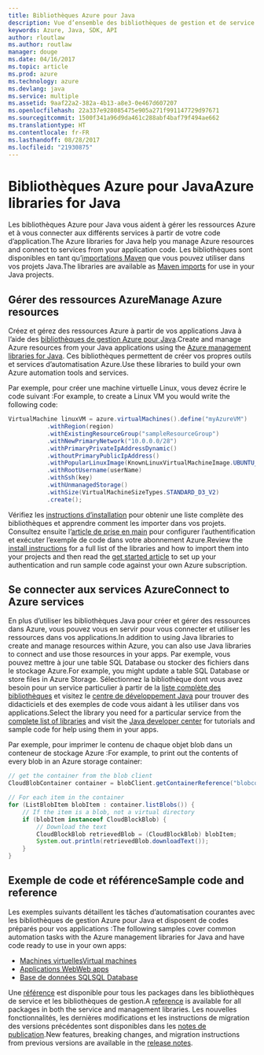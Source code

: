 ```yaml
---
title: Bibliothèques Azure pour Java
description: Vue d’ensemble des bibliothèques de gestion et de service Azure pour Java
keywords: Azure, Java, SDK, API
author: rloutlaw
ms.author: routlaw
manager: douge
ms.date: 04/16/2017
ms.topic: article
ms.prod: azure
ms.technology: azure
ms.devlang: java
ms.service: multiple
ms.assetid: 9aaf22a2-382a-4b13-a8e3-0e467d607207
ms.openlocfilehash: 22a337e928085475e905a271f991147729d97671
ms.sourcegitcommit: 1500f341a96d9da461c288abf4baf79f494ae662
ms.translationtype: HT
ms.contentlocale: fr-FR
ms.lasthandoff: 08/28/2017
ms.locfileid: "21930875"
---
```

# <a name="azure-libraries-for-java"></a><span data-ttu-id="0addd-104">Bibliothèques Azure pour Java</span><span class="sxs-lookup"><span data-stu-id="0addd-104">Azure libraries for Java</span></span>

<span data-ttu-id="0addd-105">Les bibliothèques Azure pour Java vous aident à gérer les ressources Azure et à vous connecter aux différents services à partir de votre code d’application.</span><span class="sxs-lookup"><span data-stu-id="0addd-105">The Azure libraries for Java help you manage Azure resources and connect to services from your application code.</span></span> <span data-ttu-id="0addd-106">Les bibliothèques sont disponibles en tant qu’[importations Maven](java-sdk-azure-install.md) que vous pouvez utiliser dans vos projets Java.</span><span class="sxs-lookup"><span data-stu-id="0addd-106">The libraries are available as [Maven imports](java-sdk-azure-install.md) for use in your Java projects.</span></span> 

## <a name="manage-azure-resources"></a><span data-ttu-id="0addd-107">Gérer des ressources Azure</span><span class="sxs-lookup"><span data-stu-id="0addd-107">Manage Azure resources</span></span>

<span data-ttu-id="0addd-108">Créez et gérez des ressources Azure à partir de vos applications Java à l’aide des [bibliothèques de gestion Azure pour Java](java-sdk-azure-get-started.md).</span><span class="sxs-lookup"><span data-stu-id="0addd-108">Create and manage Azure resources from your Java applications using the [Azure management libraries for Java](java-sdk-azure-get-started.md).</span></span> <span data-ttu-id="0addd-109">Ces bibliothèques permettent de créer vos propres outils et services d’automatisation Azure.</span><span class="sxs-lookup"><span data-stu-id="0addd-109">Use these libraries to build your own Azure automation tools and services.</span></span> 

<span data-ttu-id="0addd-110">Par exemple, pour créer une machine virtuelle Linux, vous devez écrire le code suivant :</span><span class="sxs-lookup"><span data-stu-id="0addd-110">For example, to create a Linux VM you would write the following code:</span></span>

```java
VirtualMachine linuxVM = azure.virtualMachines().define("myAzureVM")
           .withRegion(region)
           .withExistingResourceGroup("sampleResourceGroup")
           .withNewPrimaryNetwork("10.0.0.0/28")
           .withPrimaryPrivateIpAddressDynamic()
           .withoutPrimaryPublicIpAddress()
           .withPopularLinuxImage(KnownLinuxVirtualMachineImage.UBUNTU_SERVER_16_04_LTS)
           .withRootUsername(userName)
           .withSsh(key)
           .withUnmanagedStorage()
           .withSize(VirtualMachineSizeTypes.STANDARD_D3_V2)
           .create();
 ```

<span data-ttu-id="0addd-111">Vérifiez les [instructions d’installation](java-sdk-azure-install.md) pour obtenir une liste complète des bibliothèques et apprendre comment les importer dans vos projets. Consultez ensuite l’[article de prise en main](java-sdk-azure-get-started.md) pour configurer l’authentification et exécuter l’exemple de code dans votre abonnement Azure.</span><span class="sxs-lookup"><span data-stu-id="0addd-111">Review the [install instructions](java-sdk-azure-install.md) for a full list of the libraries and how to import them into your projects and then read the [get started article](java-sdk-azure-get-started.md) to set up your authentication and run sample code against your own Azure subscription.</span></span> 

## <a name="connect-to-azure-services"></a><span data-ttu-id="0addd-112">Se connecter aux services Azure</span><span class="sxs-lookup"><span data-stu-id="0addd-112">Connect to Azure services</span></span>

<span data-ttu-id="0addd-113">En plus d’utiliser les bibliothèques Java pour créer et gérer des ressources dans Azure, vous pouvez vous en servir pour vous connecter et utiliser les ressources dans vos applications.</span><span class="sxs-lookup"><span data-stu-id="0addd-113">In addition to using Java libraries to create and manage resources within Azure, you can also use Java libraries to connect  and use those resources in your apps.</span></span> <span data-ttu-id="0addd-114">Par exemple, vous pouvez mettre à jour une table SQL Database ou stocker des fichiers dans le stockage Azure.</span><span class="sxs-lookup"><span data-stu-id="0addd-114">For example, you might update a table SQL Database or store files in Azure Storage.</span></span> <span data-ttu-id="0addd-115">Sélectionnez la bibliothèque dont vous avez besoin pour un service particulier à partir de la [liste complète des bibliothèques](java-sdk-azure-install.md) et visitez le [centre de développement Java](https://azure.microsoft.com/develop/java/) pour trouver des didacticiels et des exemples de code vous aidant à les utiliser dans vos applications.</span><span class="sxs-lookup"><span data-stu-id="0addd-115">Select the library you need for a particular service from the [complete list of libraries](java-sdk-azure-install.md) and visit the [Java developer center](https://azure.microsoft.com/develop/java/) for tutorials and sample code for help using them in your apps.</span></span>

<span data-ttu-id="0addd-116">Par exemple, pour imprimer le contenu de chaque objet blob dans un conteneur de stockage Azure :</span><span class="sxs-lookup"><span data-stu-id="0addd-116">For example, to print out the contents of every blob in an Azure storage container:</span></span>

```java
// get the container from the blob client
CloudBlobContainer container = blobClient.getContainerReference("blobcontainer");

// For each item in the container
for (ListBlobItem blobItem : container.listBlobs()) {
    // If the item is a blob, not a virtual directory
    if (blobItem instanceof CloudBlockBlob) {
        // Download the text
        CloudBlockBlob retrievedBlob = (CloudBlockBlob) blobItem;
        System.out.println(retrievedBlob.downloadText());
    }
}
```

## <a name="sample-code-and-reference"></a><span data-ttu-id="0addd-117">Exemple de code et référence</span><span class="sxs-lookup"><span data-stu-id="0addd-117">Sample code and reference</span></span>

<span data-ttu-id="0addd-118">Les exemples suivants détaillent les tâches d’automatisation courantes avec les bibliothèques de gestion Azure pour Java et disposent de codes préparés pour vos applications :</span><span class="sxs-lookup"><span data-stu-id="0addd-118">The following samples cover common automation tasks with the Azure management libraries for Java and have code ready to use in your own apps:</span></span>

- [<span data-ttu-id="0addd-119">Machines virtuelles</span><span class="sxs-lookup"><span data-stu-id="0addd-119">Virtual machines</span></span>](java-sdk-azure-virtual-machine-samples.md)
- [<span data-ttu-id="0addd-120">Applications Web</span><span class="sxs-lookup"><span data-stu-id="0addd-120">Web apps</span></span>](java-sdk-azure-web-apps-samples.md)
- [<span data-ttu-id="0addd-121">Base de données SQL</span><span class="sxs-lookup"><span data-stu-id="0addd-121">SQL Database</span></span>](java-sdk-azure-sql-database-samples.md)
   
<span data-ttu-id="0addd-122">Une [référence](https://docs.microsoft.com/java/api) est disponible pour tous les packages dans les bibliothèques de service et les bibliothèques de gestion.</span><span class="sxs-lookup"><span data-stu-id="0addd-122">A [reference](https://docs.microsoft.com/java/api) is available for all packages in both the service and management libraries.</span></span> <span data-ttu-id="0addd-123">Les nouvelles fonctionnalités, les dernières modifications et les instructions de migration des versions précédentes sont disponibles dans les [notes de publication](java-sdk-azure-release-notes.md).</span><span class="sxs-lookup"><span data-stu-id="0addd-123">New features, breaking changes, and migration instructions from previous versions are available in the [release notes](java-sdk-azure-release-notes.md).</span></span>